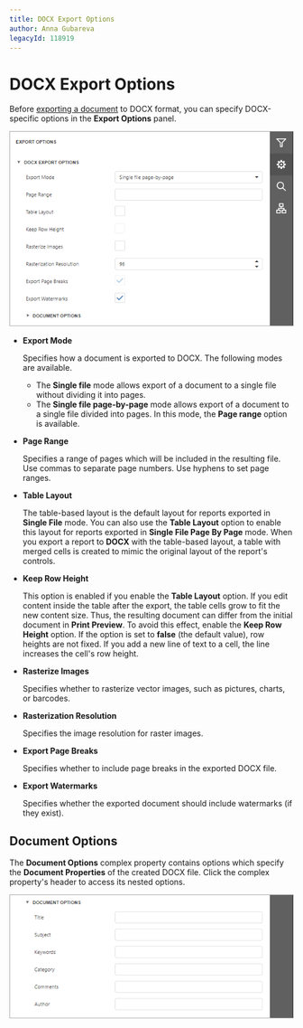 ```yaml
---
title: DOCX Export Options
author: Anna Gubareva
legacyId: 118919
---
```

# DOCX Export Options
Before [exporting a document](export-a-document.md) to DOCX format, you can specify DOCX-specific options in the **Export Options** panel.

![web-report-designer](../../../images/img129100.png)
* **Export Mode**
	
	Specifies how a document is exported to DOCX. The following modes are available.
	* The **Single file** mode allows export of a document to a single file without dividing it into pages.
	* The **Single file page-by-page** mode allows export of a document to a single file divided into pages. In this mode, the **Page range** option is available.

* **Page Range**
	
	Specifies a range of pages which will be included in the resulting file. Use commas to separate page numbers. Use hyphens to set page ranges.

* **Table Layout**

	The table-based layout is the default layout for reports exported in **Single File** mode. You can also use the **Table Layout** option to enable this layout for reports exported in **Single File Page By Page** mode. When you export a report to **DOCX** with the table-based layout, a table with merged cells is created to mimic the original layout of the report's controls.

* **Keep Row Height**
	
	This option is enabled if you enable the **Table Layout** option. If you edit content inside the table after the export, the table cells grow to fit the new content size. Thus, the resulting document can differ from the initial document in **Print Preview**. To avoid this effect, enable the **Keep Row Height** option. If the option is set to **false** (the default value), row heights are not fixed. If you add a new line of text to a cell, the line increases the cell's row height.

* **Rasterize Images**
	
	Specifies whether to rasterize vector images, such as pictures, charts, or barcodes.

* **Rasterization Resolution**
	
	Specifies the image resolution for raster images.


* **Export Page Breaks**
	
	Specifies whether to include page breaks in the exported DOCX file.
* **Export Watermarks**
	
	Specifies whether the exported document should include watermarks (if they exist).

## Document Options
The **Document Options** complex property contains options which specify the **Document Properties** of the created DOCX file. Click the complex property's header to access its nested options.

![EUD_HTML5DV_DocxDocumentOptions](../../../images/img1218031.png)
